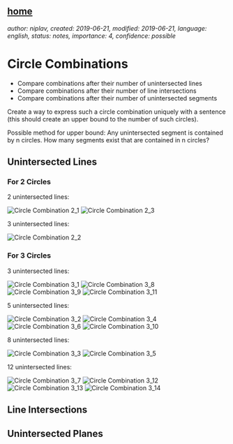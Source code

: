 [home](./index.md)
-------------------

*author: niplav, created: 2019-06-21, modified: 2019-06-21, language: english, status: notes, importance: 4, confidence: possible*

Circle Combinations
===================

* Compare combinations after their number of unintersected lines
* Compare combinations after their number of line intersections
* Compare combinations after their number of unintersected segments

Create a way to express such a circle combination uniquely with a sentence
(this should create an upper bound to the number of such circles).

Possible method for upper bound: Any unintersected segment is contained
by n circles. How many segments exist that are contained in n circles?

Unintersected Lines
-------------------

### For 2 Circles

2 unintersected lines:

![Circle Combination 2_1](img/circle_combinations/2_1.png)
![Circle Combination 2_3](img/circle_combinations/2_3.png)

3 unintersected lines:

![Circle Combination 2_2](img/circle_combinations/2_2.png)

### For 3 Circles

3 unintersected lines:

![Circle Combination 3_1](img/circle_combinations/3_1.png)
![Circle Combination 3_8](img/circle_combinations/3_8.png)
![Circle Combination 3_9](img/circle_combinations/3_9.png)
![Circle Combination 3_11](img/circle_combinations/3_11.png)

5 unintersected lines:

![Circle Combination 3_2](img/circle_combinations/3_2.png)
![Circle Combination 3_4](img/circle_combinations/3_4.png)
![Circle Combination 3_6](img/circle_combinations/3_6.png)
![Circle Combination 3_10](img/circle_combinations/3_10.png)

8 unintersected lines:

![Circle Combination 3_3](img/circle_combinations/3_3.png)
![Circle Combination 3_5](img/circle_combinations/3_5.png)

12 unintersected lines:

![Circle Combination 3_7](img/circle_combinations/3_7.png)
![Circle Combination 3_12](img/circle_combinations/3_12.png)
![Circle Combination 3_13](img/circle_combinations/3_13.png)
![Circle Combination 3_14](img/circle_combinations/3_14.png)

Line Intersections
------------------

Unintersected Planes
--------------------
